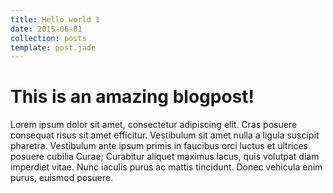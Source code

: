 ```yaml
---
title: Hello world 1
date: 2015-06-01
collection: posts
template: post.jade
---
```


# This is an amazing blogpost! 
Lorem ipsum dolor sit amet, consectetur adipiscing elit. Cras posuere consequat risus sit amet efficitur. Vestibulum sit amet nulla a ligula suscipit pharetra. Vestibulum ante ipsum primis in faucibus orci luctus et ultrices posuere cubilia Curae; Curabitur aliquet maximus lacus, quis volutpat diam imperdiet vitae. Nunc iaculis purus ac mattis tincidunt. Donec vehicula enim purus, euismod posuere.